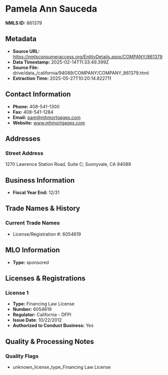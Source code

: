 # Pamela Ann Sauceda

**NMLS ID:** 861379

## Metadata
- **Source URL:** https://nmlsconsumeraccess.org/EntityDetails.aspx/COMPANY/861379
- **Data Timestamp:** 2025-02-14T11:33:49.399Z
- **Source File:** drive/data_/california/94089/COMPANY/COMPANY_861379.html
- **Extraction Time:** 2025-05-27T10:20:14.822711

## Contact Information
- **Phone:** 408-541-1300
- **Fax:** 408-541-1284
- **Email:** pam@mhmortgages.com
- **Website:** www.mhmortgages.com

## Addresses
### Street Address
1270 Lawrence Station Road, Suite C; Sunnyvale, CA 94089

## Business Information
- **Fiscal Year End:** 12/31

## Trade Names & History
### Current Trade Names
- License/Registration #: 6054619

## MLO Information
- **Type:** sponsored

## Licenses & Registrations

### License 1
- **Type:** Financing Law License
- **Number:** 6054619
- **Regulator:** California - DFPI
- **Issue Date:** 10/22/2012
- **Authorized to Conduct Business:** Yes

## Quality & Processing Notes
### Quality Flags
- unknown_license_type_Financing Law License
